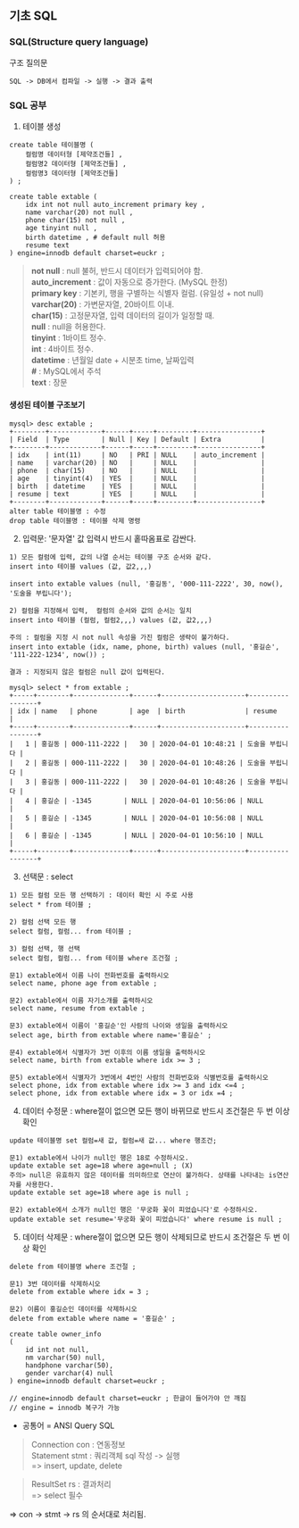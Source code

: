  ## 기초 SQL 
### SQL(Structure query language) 
구조 질의문
```
SQL -> DB에서 컴파일 -> 실행 -> 결과 출력
```

### SQL 공부
1. 테이블 생성
```
create table 테이블명 (
    컬럼명 데이터형 [제약조건들] ,
    컬럼명2 데이터형 [제약조건들] ,
    컬럼명3 데이터형 [제약조건들] 
) ;

create table extable (
    idx int not null auto_increment primary key ,
    name varchar(20) not null , 
    phone char(15) not null ,
    age tinyint null ,
    birth datetime , # default null 허용
    resume text
) engine=innodb default charset=euckr ;
```
> **not null** : null 불허, 반드시 데이터가 입력되어야 함.      
> **auto_increment** : 값이 자동으로 증가한다. (MySQL 한정)     
> **primary key** : 기본키, 행을 구별하는 식별자 컬럼. (유일성 + not null)      
> **varchar(20)** : 가변문자열, 20바이트 이내.       
> **char(15)** : 고정문자열, 입력 데이터의 길이가 일정할 때.     
> **null** : null을 허용한다.       
> **tinyint** : 1바이트 정수.       
> **int** : 4바이트 정수.       
> **datetime** : 년월일 date + 시분초 time, 날짜입력     
> **#** : MySQL에서 주석        
> **text** : 장문

#### 생성된 테이블 구조보기
```
mysql> desc extable ;
+--------+-------------+------+-----+---------+----------------+
| Field  | Type        | Null | Key | Default | Extra          |
+--------+-------------+------+-----+---------+----------------+
| idx    | int(11)     | NO   | PRI | NULL    | auto_increment |
| name   | varchar(20) | NO   |     | NULL    |                |
| phone  | char(15)    | NO   |     | NULL    |                |
| age    | tinyint(4)  | YES  |     | NULL    |                |
| birth  | datetime    | YES  |     | NULL    |                |
| resume | text        | YES  |     | NULL    |                |
+--------+-------------+------+-----+---------+----------------+
alter table 테이블명 : 수정
drop table 테이블명 : 테이블 삭제 명령
```

2. 입력문: '문자열' 값 입력시 반드시 홑따옴표로 감싼다.
```
1) 모든 컬럼에 입력, 값의 나열 순서는 테이블 구조 순서와 같다.
insert into 테이블 values (값, 값2,,,)

insert into extable values (null, '홍길동', '000-111-2222', 30, now(), '도술을 부립니다');

2) 컬럼을 지정해서 입력,  컬럼의 순서와 값의 순서는 일치
insert into 테이블 (컬럼, 컬럼2,,,) values (값, 값2,,,)

주의 : 컬럼을 지정 시 not null 속성을 가진 컬럼은 생략이 불가하다.
insert into extable (idx, name, phone, birth) values (null, '홍길순', '111-222-1234', now()) ;

결과 : 지정되지 않은 컬럼은 null 값이 입력된다.
```
```
mysql> select * from extable ;
+-----+--------+--------------+------+---------------------+-----------------+
| idx | name   | phone        | age  | birth               | resume          |
+-----+--------+--------------+------+---------------------+-----------------+
|   1 | 홍길동 | 000-111-2222 |   30 | 2020-04-01 10:48:21 | 도술을 부립니다 |
|   2 | 홍길동 | 000-111-2222 |   30 | 2020-04-01 10:48:26 | 도술을 부립니다 |
|   3 | 홍길동 | 000-111-2222 |   30 | 2020-04-01 10:48:26 | 도술을 부립니다 |
|   4 | 홍길순 | -1345        | NULL | 2020-04-01 10:56:06 | NULL            |
|   5 | 홍길순 | -1345        | NULL | 2020-04-01 10:56:08 | NULL            |
|   6 | 홍길순 | -1345        | NULL | 2020-04-01 10:56:10 | NULL            |
+-----+--------+--------------+------+---------------------+-----------------+
```

3. 선택문 : select
```
1) 모든 컬럼 모든 행 선택하기 : 데이터 확인 시 주로 사용
select * from 테이블 ;

2) 컬럼 선택 모든 행
select 컬럼, 컬럼... from 테이블 ;

3) 컬럼 선택, 행 선택
select 컬럼, 컬럼... from 테이블 where 조건절 ;
```
```
문1) extable에서 이름 나이 전화번호를 출력하시오
select name, phone age from extable ;

문2) extable에서 이름 자기소개를 출력하시오
select name, resume from extable ;

문3) extable에서 이름이 '홍길순'인 사람의 나이와 생일을 출력하시오
select age, birth from extable where name='홍길순' ;

문4) extable에서 식별자가 3번 이후의 이름 생일을 출력하시오
select name, birth from extable where idx >= 3 ;

문5) extable에서 식별자가 3번에서 4번인 사람의 전화번호와 식별번호를 출력하시오
select phone, idx from extable where idx >= 3 and idx <=4 ;
select phone, idx from extable where idx = 3 or idx =4 ;
```

4. 데이터 수정문 : where절이 없으면 모든 행이 바뀌므로 반드시 조건절은 두 번 이상 확인
```
update 테이블명 set 컬럼=새 값, 컬럼=새 값... where 행조건;
```
```
문1) extable에서 나이가 null인 행은 18로 수정하시오.
update extable set age=18 where age=null ; (X)
주의> null은 유효하지 않은 데이터를 의미하므로 연산이 불가하다. 상태를 나타내는 is연산자를 사용한다.
update extable set age=18 where age is null ;

문2) extable에서 소개가 null인 행은 '무궁화 꽃이 피었습니다'로 수정하시오.
update extable set resume='무궁화 꽃이 피었습니다' where resume is null ;
```

5. 데이터 삭제문 : where절이 없으면 모든 행이 삭제되므로 반드시 조건절은 두 번 이상 확인
```
delete from 테이블명 where 조건절 ;
```
```
문1) 3번 데이터를 삭제하시오
delete from extable where idx = 3 ;

문2) 이름이 홍길순인 데이터를 삭제하시오
delete from extable where name = '홍길순' ;
```

```
create table owner_info
(
    id int not null, 
    nm varchar(50) null,
    handphone varchar(50),
    gender varchar(4) null
) engine=innodb default charset=euckr ;

// engine=innodb default charset=euckr ; 한글이 들어가야 안 깨짐
// engine = innodb 복구가 가능
```
+ 공통어 = ANSI Query SQL

>Connection con : 연동정보      
>Statement stmt : 쿼리객체 sql 작성 -> 실행     
=> insert, update, delete

>ResultSet rs : 결과처리        
=> select 필수

=> con -> stmt -> rs 의 순서대로 처리됨.


